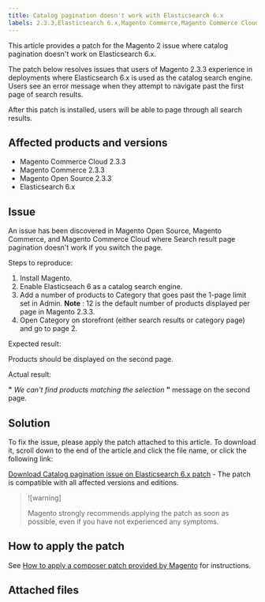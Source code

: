 ```yaml
---
title: Catalog pagination doesn't work with Elasticsearch 6.x
labels: 2.3.3,Elasticsearch 6.x,Magento Commerce,Magento Commerce Cloud,known issues,pagination,patch,troubleshooting
---
```


This article provides a patch for the Magento 2 issue where catalog pagination doesn't work on Elasticsearch 6.x.

The patch below resolves issues that users of Magento 2.3.3 experience in deployments where Elasticsearch 6.x is used as the catalog search engine. Users see an error message when they attempt to navigate past the first page of search results.

After this patch is installed, users will be able to page through all search results.

## Affected products and versions

* Magento Commerce Cloud 2.3.3
* Magento Commerce 2.3.3
* Magento Open Source 2.3.3
* Elasticsearch 6.x

## Issue

An issue has been discovered in Magento Open Source, Magento Commerce, and Magento Commerce Cloud where Search result page pagination doesn't work if you switch the page.

 <span class="wysiwyg-underline">Steps to reproduce:</span>

1. Install Magento.
1. Enable Elasticseach 6 as a catalog search engine.
1. Add a number of products to Category that goes past the 1-page limit set in Admin.     **Note** : 12 is the default number of products displayed per page in Magento 2.3.3.    
1. Open Category on storefront (either search results or category page) and go to page 2.

 <span class="wysiwyg-underline">Expected result:</span>

Products should be displayed on the second page.

 <span class="wysiwyg-underline">Actual result:</span>

 **"**  *We can't find products matching the selection*  **"** message on the second page.

## Solution

To fix the issue, please apply the patch attached to this article. To download it, scroll down to the end of the article and click the file name, or click the following link:

 [Download Catalog pagination issue on Elasticsearch 6.x patch](assets/Catalog_pagination_issue_on_Elasticsearch_6_composer-2019-10-11-08-07-41.patch.zip) - The patch is compatible with all affected versions and editions.

>![warning]
>
>Magento strongly recommends applying the patch as soon as possible, even if you have not experienced any symptoms.

## How to apply the patch

See [How to apply a composer patch provided by Magento](https://support.magento.com/hc/en-us/articles/360028367731) for instructions.

## Attached files
